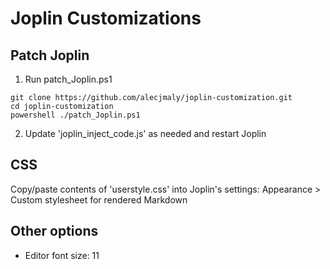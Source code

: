 # Joplin Customizations


## Patch Joplin
1) Run patch_Joplin.ps1 
```
git clone https://github.com/alecjmaly/joplin-customization.git
cd joplin-customization
powershell ./patch_Joplin.ps1
```
2) Update 'joplin_inject_code.js' as needed and restart Joplin




## CSS
Copy/paste contents of 'userstyle.css' into Joplin's settings: Appearance > Custom stylesheet for rendered Markdown


## Other options
- Editor font size: 11




